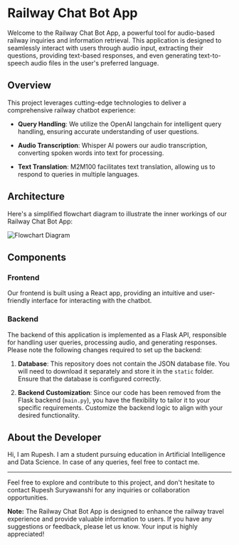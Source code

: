 # Railway Chat Bot App

Welcome to the Railway Chat Bot App, a powerful tool for audio-based railway inquiries and information retrieval. This application is designed to seamlessly interact with users through audio input, extracting their questions, providing text-based responses, and even generating text-to-speech audio files in the user's preferred language.

## Overview

This project leverages cutting-edge technologies to deliver a comprehensive railway chatbot experience:

- **Query Handling**: We utilize the OpenAI langchain for intelligent query handling, ensuring accurate understanding of user questions.

- **Audio Transcription**: Whisper AI powers our audio transcription, converting spoken words into text for processing.

- **Text Translation**: M2M100 facilitates text translation, allowing us to respond to queries in multiple languages.

## Architecture

Here's a simplified flowchart diagram to illustrate the inner workings of our Railway Chat Bot App:

![Flowchart Diagram](/path/to/flowchart.png)

## Components

### Frontend

Our frontend is built using a React app, providing an intuitive and user-friendly interface for interacting with the chatbot.

### Backend

The backend of this application is implemented as a Flask API, responsible for handling user queries, processing audio, and generating responses. Please note the following changes required to set up the backend:

1. **Database**: This repository does not contain the JSON database file. You will need to download it separately and store it in the `static` folder. Ensure that the database is configured correctly.

2. **Backend Customization**: Since our code has been removed from the Flask backend (`main.py`), you have the flexibility to tailor it to your specific requirements. Customize the backend logic to align with your desired functionality.

## About the Developer
Hi, I am Rupesh. I am a student pursuing education in Artificial Intelligence and Data Science. In case of any queries, feel free to contact me.

---

Feel free to explore and contribute to this project, and don't hesitate to contact Rupesh Suryawanshi for any inquiries or collaboration opportunities.

**Note:** The Railway Chat Bot App is designed to enhance the railway travel experience and provide valuable information to users. If you have any suggestions or feedback, please let us know. Your input is highly appreciated!

